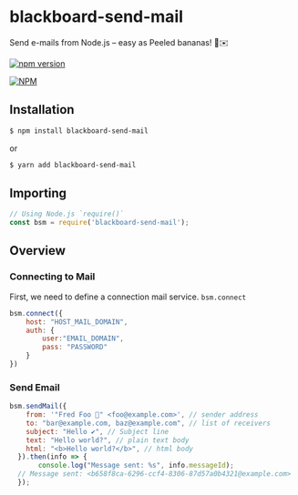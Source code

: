 # blackboard-send-mail

Send e-mails from Node.js – easy as Peeled bananas! 🍌✉️

[![npm version](https://badge.fury.io/js/blackboard-send-mail.svg)](https://badge.fury.io/js/blackboard-send-mail)

[![NPM](https://nodei.co/npm/blackboard-send-mail.png)](https://nodei.co/npm/blackboard-send-mail/)

## Installation

```sh
$ npm install blackboard-send-mail
```

or

```sh
$ yarn add blackboard-send-mail
```

## Importing

```javascript
// Using Node.js `require()`
const bsm = require('blackboard-send-mail');
```

## Overview

### Connecting to Mail

First, we need to define a connection mail service. `bsm.connect`

```js
bsm.connect({
    host: "HOST_MAIL_DOMAIN",
    auth: {
        user:"EMAIL_DOMAIN",
        pass: "PASSWORD"
    }
})
```

### Send Email

```js
bsm.sendMail({
    from: '"Fred Foo 👻" <foo@example.com>', // sender address
    to: "bar@example.com, baz@example.com", // list of receivers
    subject: "Hello ✔", // Subject line
    text: "Hello world?", // plain text body
    html: "<b>Hello world?</b>", // html body
  }).then(info => {
       console.log("Message sent: %s", info.messageId);
  // Message sent: <b658f8ca-6296-ccf4-8306-87d57a0b4321@example.com>
  });
```